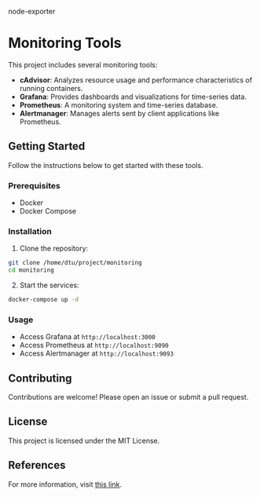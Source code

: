 node-exporter
# Monitoring Tools

This project includes several monitoring tools:

- **cAdvisor**: Analyzes resource usage and performance characteristics of running containers.
- **Grafana**: Provides dashboards and visualizations for time-series data.
- **Prometheus**: A monitoring system and time-series database.
- **Alertmanager**: Manages alerts sent by client applications like Prometheus.

## Getting Started

Follow the instructions below to get started with these tools.

### Prerequisites

- Docker
- Docker Compose

### Installation

1. Clone the repository:
  ```sh
  git clone /home/dtu/project/monitoring
  cd monitoring
  ```

2. Start the services:
  ```sh
  docker-compose up -d
  ```

### Usage

- Access Grafana at `http://localhost:3000`
- Access Prometheus at `http://localhost:9090`
- Access Alertmanager at `http://localhost:9093`

## Contributing

Contributions are welcome! Please open an issue or submit a pull request.

## License

This project is licensed under the MIT License.

## References

For more information, visit [this link](https://devopsedu.vn/xay-dung-he-thong-giam-sat-toan-dien-thuc-te/).
